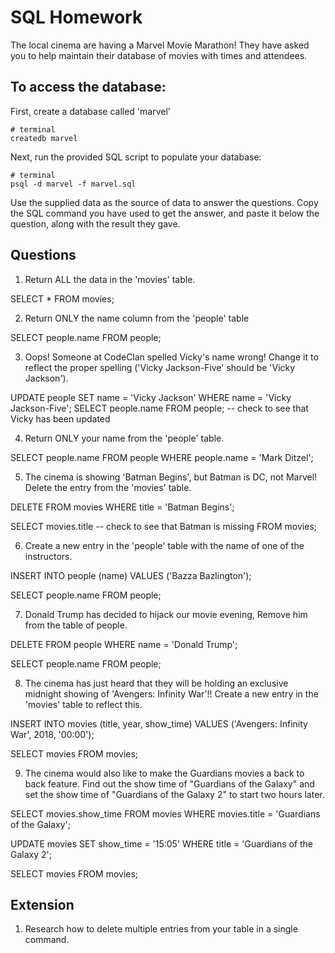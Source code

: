 # SQL Homework

The local cinema are having a Marvel Movie Marathon! They have asked you to help maintain their database of movies with times and attendees.

## To access the database:

First, create a database called 'marvel'

```
# terminal
createdb marvel
```

Next, run the provided SQL script to populate your database:

```
# terminal
psql -d marvel -f marvel.sql
```

Use the supplied data as the source of data to answer the questions. Copy the SQL command you have used to get the answer, and paste it below the question, along with the result they gave.

## Questions

1.  Return ALL the data in the 'movies' table.

SELECT * FROM movies;

2.  Return ONLY the name column from the 'people' table

SELECT people.name FROM people;

3.  Oops! Someone at CodeClan spelled Vicky's name wrong! Change it to reflect the proper spelling ('Vicky Jackson-Five' should be 'Vicky Jackson').

UPDATE people SET name = 'Vicky Jackson' WHERE name = 'Vicky Jackson-Five';
SELECT people.name FROM people; -- check to see that Vicky has been updated

4.  Return ONLY your name from the 'people' table.

SELECT people.name
	FROM people
	WHERE people.name = 'Mark Ditzel';

5.  The cinema is showing 'Batman Begins', but Batman is DC, not Marvel! Delete the entry from the 'movies' table.

 DELETE
 	FROM movies 
 	WHERE title = 'Batman Begins';
 
 SELECT movies.title -- check to see that Batman is missing
 	FROM movies;


6.  Create a new entry in the 'people' table with the name of one of the instructors.

INSERT INTO people (name) VALUES ('Bazza Bazlington');

SELECT people.name FROM people;


7.  Donald Trump has decided to hijack our movie evening, Remove him from the table of people.

DELETE FROM people WHERE name = 'Donald Trump';

SELECT people.name FROM people;


8.  The cinema has just heard that they will be holding an exclusive midnight showing of 'Avengers: Infinity War'!! Create a new entry in the 'movies' table to reflect this.

INSERT INTO movies (title, year, show_time) VALUES ('Avengers: Infinity War', 2018, '00:00');

SELECT movies FROM movies;


9.  The cinema would also like to make the Guardians movies a back to back feature. Find out the show time of "Guardians of the Galaxy" and set the show time of "Guardians of the Galaxy 2" to start two hours later.

SELECT movies.show_time
FROM movies
WHERE movies.title = 'Guardians of the Galaxy';
 
UPDATE movies SET show_time = '15:05' WHERE title = 'Guardians of the Galaxy 2';
 
SELECT movies FROM movies; 	

## Extension

1.  Research how to delete multiple entries from your table in a single command.
